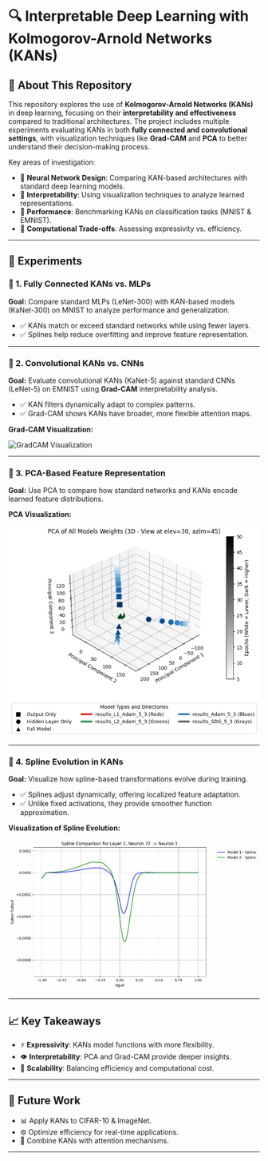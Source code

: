 <!DOCTYPE html>
<html lang="en">
<head>
    <meta charset="UTF-8">
    <meta name="viewport" content="width=device-width, initial-scale=1.0">
</head>
<body>

<h1>🔍 Interpretable Deep Learning with Kolmogorov-Arnold Networks (KANs)</h1>

<h2>🚀 About This Repository</h2>
<p>
This repository explores the use of <b>Kolmogorov-Arnold Networks (KANs)</b> in deep learning, focusing on their <b>interpretability and effectiveness</b> 
compared to traditional architectures. The project includes multiple experiments evaluating KANs in both <b>fully connected and convolutional settings</b>, 
with visualization techniques like <b>Grad-CAM</b> and <b>PCA</b> to better understand their decision-making process.
</p>

<p>
Key areas of investigation:
</p>

<ul>
    <li>🔹 <b>Neural Network Design</b>: Comparing KAN-based architectures with standard deep learning models.</li>
    <li>🔹 <b>Interpretability</b>: Using visualization techniques to analyze learned representations.</li>
    <li>🔹 <b>Performance</b>: Benchmarking KANs on classification tasks (MNIST & EMNIST).</li>
    <li>🔹 <b>Computational Trade-offs</b>: Assessing expressivity vs. efficiency.</li>
</ul>

<hr>

<h2>📌 Experiments</h2>

<h3>🔹 1. Fully Connected KANs vs. MLPs</h3>
<p>
<b>Goal:</b> Compare standard MLPs (LeNet-300) with KAN-based models (KaNet-300) on MNIST to analyze performance and generalization.
</p>
<ul>
    <li>✅ KANs match or exceed standard networks while using fewer layers.</li>
    <li>✅ Splines help reduce overfitting and improve feature representation.</li>
</ul>

<hr>

<h3>🔹 2. Convolutional KANs vs. CNNs</h3>
<p>
<b>Goal:</b> Evaluate convolutional KANs (KaNet-5) against standard CNNs (LeNet-5) on EMNIST using <b>Grad-CAM</b> interpretability analysis.
</p>
<ul>
    <li>✅ KAN filters dynamically adapt to complex patterns.</li>
    <li>✅ Grad-CAM shows KANs have broader, more flexible attention maps.</li>
</ul>

<p><b>Grad-CAM Visualization:</b></p>
<img src="https://raw.githubusercontent.com/MaglioloLeonardo/InterpretableKAN/main/DemoGradCAMFeatureMAPExample.gif" width="600" autoplay loop alt="GradCAM Visualization">

<hr>

<h3>🔹 3. PCA-Based Feature Representation</h3>
<p>
<b>Goal:</b> Use PCA to compare how standard networks and KANs encode learned feature distributions.
</p>

<p><b>PCA Visualization:</b></p>
<img src="https://raw.githubusercontent.com/MaglioloLeonardo/InterpretableKAN/main/PCADemo.png" width="600" alt="PCA Feature Representation">

<hr>

<h3>🔹 4. Spline Evolution in KANs</h3>
<p>
<b>Goal:</b> Visualize how spline-based transformations evolve during training.</p>
<ul>
    <li>✅ Splines adjust dynamically, offering localized feature adaptation.</li>
    <li>✅ Unlike fixed activations, they provide smoother function approximation.</li>
</ul>

<p><b>Visualization of Spline Evolution:</b></p>
<img src="https://raw.githubusercontent.com/MaglioloLeonardo/InterpretableKAN/main/DemoSplineEvolution.gif" width="600" autoplay loop alt="Spline Evolution">

<hr>

<h2>📈 Key Takeaways</h2>
<ul>
    <li>⚡ <b>Expressivity</b>: KANs model functions with more flexibility.</li>
    <li>👁 <b>Interpretability</b>: PCA and Grad-CAM provide deeper insights.</li>
    <li>🚀 <b>Scalability</b>: Balancing efficiency and computational cost.</li>
</ul>

<hr>

<h2>📜 Future Work</h2>
<ul>
    <li>📊 Apply KANs to CIFAR-10 & ImageNet.</li>
    <li>⚙ Optimize efficiency for real-time applications.</li>
    <li>🤖 Combine KANs with attention mechanisms.</li>
</ul>

<hr>

</body>
</html>
